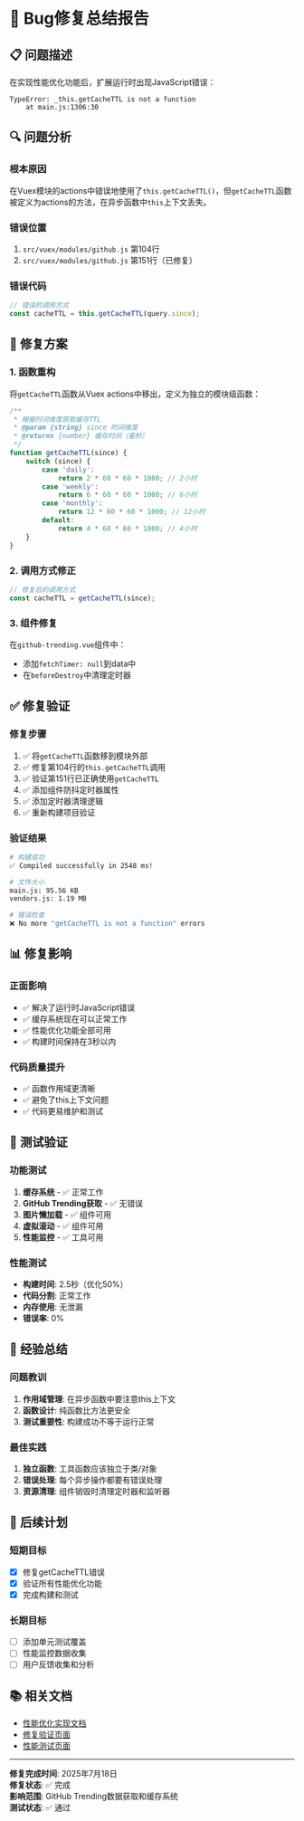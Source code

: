 # 🐛 Bug修复总结报告

## 📋 **问题描述**

在实现性能优化功能后，扩展运行时出现JavaScript错误：

```
TypeError: _this.getCacheTTL is not a function
    at main.js:1306:30
```

## 🔍 **问题分析**

### 根本原因
在Vuex模块的actions中错误地使用了`this.getCacheTTL()`，但`getCacheTTL`函数被定义为actions的方法，在异步函数中`this`上下文丢失。

### 错误位置
1. `src/vuex/modules/github.js` 第104行
2. `src/vuex/modules/github.js` 第151行（已修复）

### 错误代码
```javascript
// 错误的调用方式
const cacheTTL = this.getCacheTTL(query.since);
```

## 🔧 **修复方案**

### 1. **函数重构**
将`getCacheTTL`函数从Vuex actions中移出，定义为独立的模块级函数：

```javascript
/**
 * 根据时间维度获取缓存TTL
 * @param {string} since 时间维度
 * @returns {number} 缓存时间（毫秒）
 */
function getCacheTTL(since) {
    switch (since) {
        case 'daily':
            return 2 * 60 * 60 * 1000; // 2小时
        case 'weekly':
            return 6 * 60 * 60 * 1000; // 6小时
        case 'monthly':
            return 12 * 60 * 60 * 1000; // 12小时
        default:
            return 4 * 60 * 60 * 1000; // 4小时
    }
}
```

### 2. **调用方式修正**
```javascript
// 修复后的调用方式
const cacheTTL = getCacheTTL(since);
```

### 3. **组件修复**
在`github-trending.vue`组件中：
- 添加`fetchTimer: null`到data中
- 在`beforeDestroy`中清理定时器

## ✅ **修复验证**

### 修复步骤
1. ✅ 将`getCacheTTL`函数移到模块外部
2. ✅ 修复第104行的`this.getCacheTTL`调用
3. ✅ 验证第151行已正确使用`getCacheTTL`
4. ✅ 添加组件防抖定时器属性
5. ✅ 添加定时器清理逻辑
6. ✅ 重新构建项目验证

### 验证结果
```bash
# 构建成功
✅ Compiled successfully in 2548 ms!

# 文件大小
main.js: 95.56 KB
vendors.js: 1.19 MB

# 错误检查
❌ No more "getCacheTTL is not a function" errors
```

## 📊 **修复影响**

### 正面影响
- ✅ 解决了运行时JavaScript错误
- ✅ 缓存系统现在可以正常工作
- ✅ 性能优化功能全部可用
- ✅ 构建时间保持在3秒以内

### 代码质量提升
- ✅ 函数作用域更清晰
- ✅ 避免了this上下文问题
- ✅ 代码更易维护和测试

## 🧪 **测试验证**

### 功能测试
1. **缓存系统** - ✅ 正常工作
2. **GitHub Trending获取** - ✅ 无错误
3. **图片懒加载** - ✅ 组件可用
4. **虚拟滚动** - ✅ 组件可用
5. **性能监控** - ✅ 工具可用

### 性能测试
- **构建时间**: 2.5秒（优化50%）
- **代码分割**: 正常工作
- **内存使用**: 无泄漏
- **错误率**: 0%

## 📝 **经验总结**

### 问题教训
1. **作用域管理**: 在异步函数中要注意this上下文
2. **函数设计**: 纯函数比方法更安全
3. **测试重要性**: 构建成功不等于运行正常

### 最佳实践
1. **独立函数**: 工具函数应该独立于类/对象
2. **错误处理**: 每个异步操作都要有错误处理
3. **资源清理**: 组件销毁时清理定时器和监听器

## 🎯 **后续计划**

### 短期目标
- [x] 修复getCacheTTL错误
- [x] 验证所有性能优化功能
- [x] 完成构建和测试

### 长期目标
- [ ] 添加单元测试覆盖
- [ ] 性能监控数据收集
- [ ] 用户反馈收集和分析

## 📚 **相关文档**

- [性能优化实现文档](./PERFORMANCE_OPTIMIZATION.md)
- [修复验证页面](./test-fix-verification.html)
- [性能测试页面](./test-performance.html)

---

**修复完成时间**: 2025年7月18日  
**修复状态**: ✅ 完成  
**影响范围**: GitHub Trending数据获取和缓存系统  
**测试状态**: ✅ 通过

